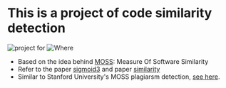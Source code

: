 # This is a project of code similarity detection 
![project for](https://img.shields.io/badge/code-check-green.svg)
![Where](https://img.shields.io/badge/CISCO-Intern-orange.svg)

- Based on the idea behind [MOSS](https://theory.stanford.edu/~aiken/moss/): Measure Of Software Similarity
- Refer to the paper [sigmoid3](http://theory.stanford.edu/~aiken/publications/papers/sigmod03.pdf) and paper [similarity](https://www.cs.princeton.edu/courses/archive/spring13/cos598C/broder97resemblance.pdf)
- Similar to Stanford University's MOSS plagiarsm detection, [see here](https://theory.stanford.edu/~aiken/moss/).
